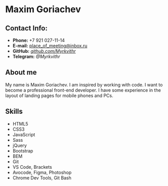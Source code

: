 # Maxim Goriachev

## Contact Info:

- **Phone:** +7 921 027-11-14
- **E-mail:** <place_of_meeting@inbox.ru>
- **GitHub:** [_github.com/Myrkvithr_](https://github.com/Myrkvithr)
- **Telegram:** _@Myrkvithr_
## About me

My name is Maxim Goriachev.
I am inspired by working with code. I want to become a professional front-end developer.
I have some experience in the layout of landing pages for mobile phones and PCs.
## Skills

- HTML5
- CSS3
- JavaScript
- Sass
- jQuery
- Bootstrap
- BEM
- Git
- VS Code, Brackets
- Avocode, Figma, Photoshop
- Chrome Dev Tools, Git Bash
